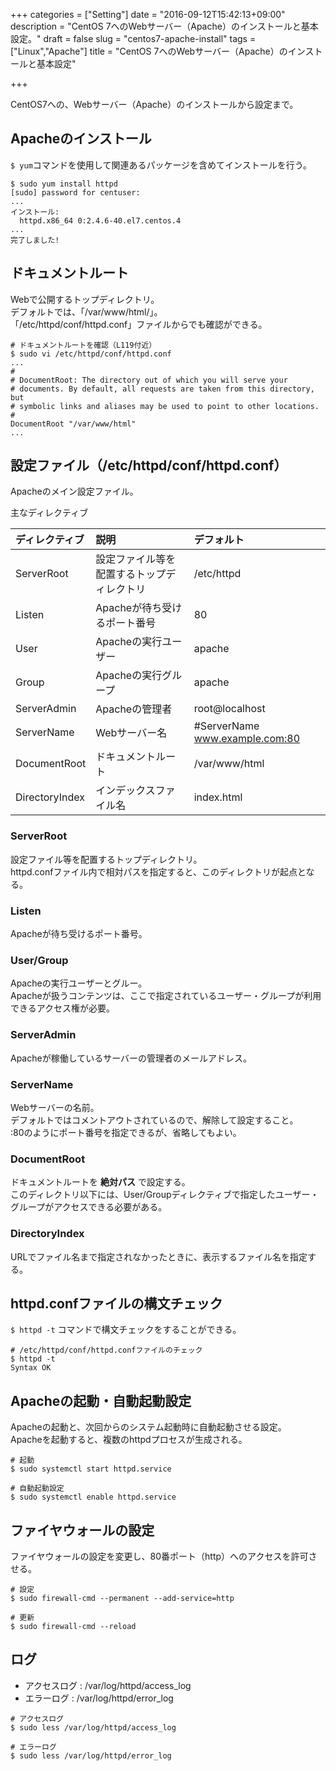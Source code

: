 +++
categories = ["Setting"]
date = "2016-09-12T15:42:13+09:00"
description = "CentOS 7へのWebサーバー（Apache）のインストールと基本設定。"
draft = false
slug = "centos7-apache-install"
tags = ["Linux","Apache"]
title = "CentOS 7へのWebサーバー（Apache）のインストールと基本設定"

+++

CentOS7への、Webサーバー（Apache）のインストールから設定まで。

## Apacheのインストール
` $ yum `コマンドを使用して関連あるパッケージを含めてインストールを行う。  
```@bash
$ sudo yum install httpd
[sudo] password for centuser:
...
インストール:
  httpd.x86_64 0:2.4.6-40.el7.centos.4
...
完了しました!
```


## ドキュメントルート
Webで公開するトップディレクトリ。  
デフォルトでは、「/var/www/html/」。  
「/etc/httpd/conf/httpd.conf」ファイルからでも確認ができる。  
```@bash
# ドキュメントルートを確認（L119付近）
$ sudo vi /etc/httpd/conf/httpd.conf
...
#
# DocumentRoot: The directory out of which you will serve your
# documents. By default, all requests are taken from this directory, but
# symbolic links and aliases may be used to point to other locations.
#
DocumentRoot "/var/www/html"
...
```


## 設定ファイル（/etc/httpd/conf/httpd.conf）
Apacheのメイン設定ファイル。  

主なディレクティブ  

| ディレクティブ | 説明                                       | デフォルト                     |
|:---------------|:-------------------------------------------|:-------------------------------|
| ServerRoot     | 設定ファイル等を配置するトップディレクトリ | /etc/httpd                     |
| Listen         | Apacheが待ち受けるポート番号               | 80                             |
| User           | Apacheの実行ユーザー                       | apache                         |
| Group          | Apacheの実行グループ                       | apache                         |
| ServerAdmin    | Apacheの管理者                             | root@localhost                 |
| ServerName     | Webサーバー名                              | #ServerName www.example.com:80 |
| DocumentRoot   | ドキュメントルート                         | /var/www/html                  |
| DirectoryIndex | インデックスファイル名                     | index.html                     |

### ServerRoot
設定ファイル等を配置するトップディレクトリ。  
httpd.confファイル内で相対パスを指定すると、このディレクトリが起点となる。

### Listen
Apacheが待ち受けるポート番号。

### User/Group
Apacheの実行ユーザーとグルー。  
Apacheが扱うコンテンツは、ここで指定されているユーザー・グループが利用できるアクセス権が必要。

### ServerAdmin
Apacheが稼働しているサーバーの管理者のメールアドレス。

### ServerName
Webサーバーの名前。  
デフォルトではコメントアウトされているので、解除して設定すること。  
:80のようにポート番号を指定できるが、省略してもよい。

### DocumentRoot
ドキュメントルートを **絶対パス** で設定する。  
このディレクトリ以下には、User/Groupディレクティブで指定したユーザー・グループがアクセスできる必要がある。

### DirectoryIndex
URLでファイル名まで指定されなかったときに、表示するファイル名を指定する。


## httpd.confファイルの構文チェック
` $ httpd -t ` コマンドで構文チェックをすることができる。  
```@bash
# /etc/httpd/conf/httpd.confファイルのチェック
$ httpd -t
Syntax OK
```


## Apacheの起動・自動起動設定
Apacheの起動と、次回からのシステム起動時に自動起動させる設定。  
Apacheを起動すると、複数のhttpdプロセスが生成される。  

```@bash
# 起動
$ sudo systemctl start httpd.service

# 自動起動設定
$ sudo systemctl enable httpd.service
```


## ファイヤウォールの設定
ファイヤウォールの設定を変更し、80番ポート（http）へのアクセスを許可させる。  
```@bash
# 設定
$ sudo firewall-cmd --permanent --add-service=http

# 更新
$ sudo firewall-cmd --reload
```


## ログ
- アクセスログ : /var/log/httpd/access_log
- エラーログ : /var/log/httpd/error_log

```@bash
# アクセスログ
$ sudo less /var/log/httpd/access_log

# エラーログ
$ sudo less /var/log/httpd/error_log
```

